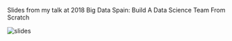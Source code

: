 
Slides from my talk at 2018 Big Data Spain: Build A Data Science Team From Scratch

![slides](https://media.giphy.com/media/elattkJF3wTa13Su7D/giphy.gif)
